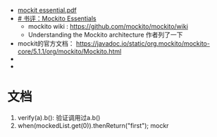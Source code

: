 - [mockit essential.pdf](files/mockito%20essentials.pdf)
- [# 书评：Mockito Essentials](https://blog.csdn.net/dnc8371/article/details/106703871) 
	- mockito wiki : https://github.com/mockito/mockito/wiki
	- Understanding the Mockito architecture 作者列了一下
- mockit的官方文档： https://javadoc.io/static/org.mockito/mockito-core/5.1.1/org/mockito/Mockito.html
- 
- 
# 文档
1. verify(a).b(): 验证调用过a.b()
2. when(mockedList.get(0)).thenReturn("first");   mockr